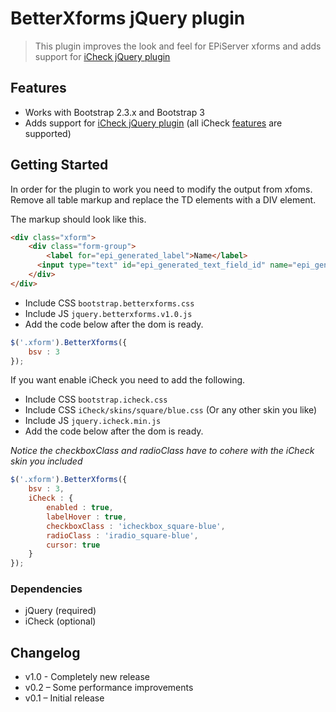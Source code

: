 BetterXforms jQuery plugin
======================

> This plugin improves the look and feel for EPiServer xforms and adds support for [iCheck jQuery plugin](https://github.com/fronteed/iCheck/)

## Features
- Works with Bootstrap 2.3.x and Bootstrap 3
- Adds support for [iCheck jQuery plugin](https://github.com/fronteed/iCheck/) (all iCheck [features](https://github.com/fronteed/iCheck/#options) are supported)

## Getting Started

In order for the plugin to work you need to modify the output from xfoms. Remove all table markup and replace the TD elements with a DIV element.

The markup should look like this.

```html
<div class="xform">
	<div class="form-group">
		<label for="epi_generated_label">Name</label>
	  <input type="text" id="epi_generated_text_field_id" name="epi_generated_text_field_name" size="20" value="">
	</div>
</div>
```

- Include CSS <code>bootstrap.betterxforms.css</code>
- Include JS <code>jquery.betterxforms.v1.0.js</code>
- Add the code below after the dom is ready.

```js
$('.xform').BetterXforms({
	bsv : 3
});
```

If you want enable iCheck you need to add the following.

- Include CSS <code>bootstrap.icheck.css</code>
- Include CSS <code>iCheck/skins/square/blue.css</code> (Or any other skin you like)
- Include JS <code>jquery.icheck.min.js</code>
- Add the code below after the dom is ready.

*Notice the checkboxClass and radioClass have to cohere with the iCheck skin you included*

```js
$('.xform').BetterXforms({
	bsv : 3,
	iCheck : {
		enabled : true,
		labelHover : true,
		checkboxClass : 'icheckbox_square-blue',
		radioClass : 'iradio_square-blue',
		cursor: true
	}
});
```


### Dependencies
- jQuery (required)
- iCheck (optional)

## Changelog
- v1.0 - Completely new release
- v0.2 – Some performance improvements
- v0.1 – Initial release